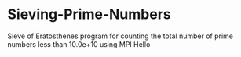 # Sieving-Prime-Numbers
Sieve of Eratosthenes program for counting the total number of prime numbers less than 10.0e+10 using MPI
Hello
